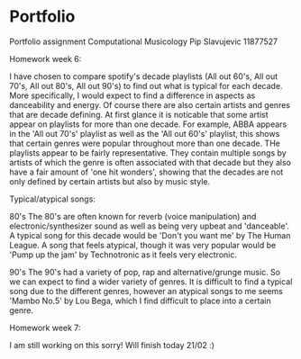 # Portfolio
Portfolio assignment Computational Musicology
Pip Slavujevic 11877527

Homework week 6:

I have chosen to compare spotify's decade playlists (All out 60's, All out 70's, All out 80's, All out 90's) to find out what is typical for each decade. 
More specifically, I would expect to find a difference in aspects as danceability and energy. Of course there are also certain artists and genres that are 
decade defining. At first glance it is noticable that some artist appear on playlists for more than one decade. For example, ABBA appears in the 'All out 
70's' playlist as well as the 'All out 60's' playlist, this shows that certain genres were popular throughout more than one decade. THe playlists appear to 
be fairly representative. They contain multiple songs by artists of which the genre is often associated with that decade but they also have a fair amount of 
'one hit wonders', showing that the decades are not only defined by certain artists but also by music style.

Typical/atypical songs:

80's
The 80's are often known for reverb (voice manipulation) and electronic/synthesizer sound as well as being very upbeat and 'danceable'. A typical song for 
this decade would be 'Don't you want me' by The Human League. A song that feels atypical, though it was very popular would be 'Pump up the jam' by 
Technotronic as it feels very electronic.

90's
The 90's had a variety of pop, rap and alternative/grunge music. So we can expect to find a wider variety of genres. It is difficult to find a typical song due to the different genres, however an atypical songs to me seems 'Mambo No.5' by Lou Bega, which I find difficult to place into a certain genre. 

Homework week 7:

I am still working on this sorry! Will finish today 21/02 :)
